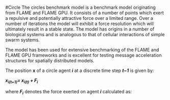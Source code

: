 #Circle
The circles benchmark model is a benchmark model originating from FLAME and FLAME GPU. It consists of a number of points which exert a repulsive and potentially attractive force over a limited range. Over a number of iterations the model will exhibit a force resolution which will ultimately result in a stable state. The model has origins in a number of biological systems and is analogous to that of cellular interactions of simple swarm systems.

The model has been used for extensive benchmarking of the FLAME and FLAME GPU frameworks and is excellent for testing message acceleration structures for spatially distributed models.


The position __x__ of a circle agent ****_i_**** at a discrete time step **_t−1_** is given by:

_**x<sub>i(t+1)</sub>= x<sub>i(t)</sub> + F<sub>i</sub>**_

where _**F<sub>i</sub>**_ denotes the force exerted on agent **_i_** calculated as:
